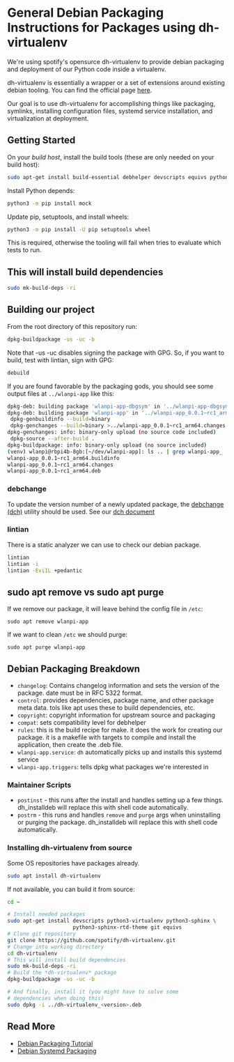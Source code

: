 # General Debian Packaging Instructions for Packages using dh-virtualenv

We're using spotify's opensurce dh-virtualenv to provide debian packaging and deployment of our Python code inside a virtualenv.

dh-virtualenv is essentially a wrapper or a set of extensions around existing debian tooling. You can find the official page [here](https://github.com/spotify/dh-virtualenv).

Our goal is to use dh-virtualenv for accomplishing things like packaging, symlinks, installing configuration files, systemd service installation, and virtualization at deployment.

## Getting Started

On your _build host_, install the build tools (these are only needed on your build host):

```bash
sudo apt-get install build-essential debhelper devscripts equivs python3-pip python3-all-dev python3-setuptools dh-virtualenv
```

Install Python depends:

```bash
python3 -m pip install mock
```

Update pip, setuptools, and install wheels:

```bash
python3 -m pip install -U pip setuptools wheel
```

This is required, otherwise the tooling will fail when tries to evaluate which tests to run.

## This will install build dependencies

```bash
sudo mk-build-deps -ri
```

## Building our project

From the root directory of this repository run:

```bash
dpkg-buildpackage -us -uc -b
```

Note that -us -uc disables signing the package with GPG. So, if you want to build, test with lintian, sign with GPG:

```bash
debuild
```

If you are found favorable by the packaging gods, you should see some output files at `../wlanpi-app` like this:

```bash
dpkg-deb: building package 'wlanpi-app-dbgsym' in '../wlanpi-app-dbgsym_0.0.1~rc1_arm64.deb'.
dpkg-deb: building package 'wlanpi-app' in '../wlanpi-app_0.0.1~rc1_arm64.deb'.
 dpkg-genbuildinfo --build=binary
 dpkg-genchanges --build=binary >../wlanpi-app_0.0.1~rc1_arm64.changes
dpkg-genchanges: info: binary-only upload (no source code included)
 dpkg-source --after-build .
dpkg-buildpackage: info: binary-only upload (no source included)
(venv) wlanpi@rbpi4b-8gb:[~/dev/wlanpi-app]: ls .. | grep wlanpi-app_
wlanpi-app_0.0.1~rc1_arm64.buildinfo
wlanpi-app_0.0.1~rc1_arm64.changes
wlanpi-app_0.0.1~rc1_arm64.deb
```

### debchange

To update the version number of a newly updated package, the [debchange (dch)](DCH.md) utility should be used. See our [dch document](DCH.md)

### lintian

There is a static analyzer we can use to check our debian package.

```bash
lintian
lintian -i
lintian -EviIL +pedantic
```

## sudo apt remove vs sudo apt purge

If we remove our package, it will leave behind the config file in `/etc`:

`sudo apt remove wlanpi-app`

If we want to clean `/etc` we should purge:

`sudo apt purge wlanpi-app`

## Debian Packaging Breakdown

- `changelog`: Contains changelog information and sets the version of the package. date must be in RFC 5322 format.
- `control`: provides dependencies, package name, and other package meta data. tols like apt uses these to build dependencies, etc.
- `copyright`: copyright information for upstream source and packaging
- `compat`: sets compatibility level for debhelper
- `rules`: this is the build recipe for make. it does the work for creating our package. it is a makefile with targets to compile and install the application, then create the .deb file.
- `wlanpi-app.service`: `dh` automatically picks up and installs this systemd service
- `wlanpi-app.triggers`: tells dpkg what packages we're interested in

### Maintainer Scripts

- `postinst` - this runs after the install and handles setting up a few things. dh_installdeb will replace this with shell code automatically.
- `postrm` - this runs and handles `remove` and `purge` args when uninstalling or purging the package. dh_installdeb will replace this with shell code automatically.

### Installing dh-virtualenv from source

Some OS repositories have packages already.

```bash
sudo apt install dh-virtualenv
```

If not available, you can build it from source:

```bash
cd ~

# Install needed packages
sudo apt-get install devscripts python3-virtualenv python3-sphinx \
                     python3-sphinx-rtd-theme git equivs
# Clone git repository
git clone https://github.com/spotify/dh-virtualenv.git
# Change into working directory
cd dh-virtualenv
# This will install build dependencies
sudo mk-build-deps -ri
# Build the *dh-virtualenv* package
dpkg-buildpackage -us -uc -b

# And finally, install it (you might have to solve some
# dependencies when doing this)
sudo dpkg -i ../dh-virtualenv_<version>.deb
```

## Read More

- [Debian Packaging Tutorial](https://www.debian.org/doc/manuals/packaging-tutorial/packaging-tutorial.en.pdf)
- [Debian Systemd Packaging](https://wiki.debian.org/Teams/pkg-systemd/Packaging)
